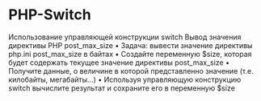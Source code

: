 # PHP-Switch
Использование управляющей конструкции switch 
 Вывод значения директивы PHP post_max_size
• Задача: вывести значение директивы php.ini post_max_size в байтах
• Создайте переменную $size, которая будет содержать текущее
значение директивы post_max_size
• Получите данные, о величине в которой представленно значение (т.е.
килобайты, мегабайты...)
• Используя управляющую конструкцию switch вычислите результат и
сохраните его в переменную $size